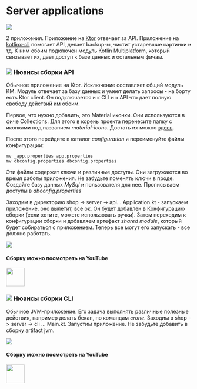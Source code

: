 Server applications
===

<p class="icons-main">
    <img src="/km-shop/images/ic_cli.png">
</p>

2 приложения.
Приложение на [Ktor](https://ktor.io/) отвечает за API.
Приложение на [kotlinx-cli](https://github.com/Kotlin/kotlinx-cli) помогает API, делает backup-ы, чистит устаревшие картинки и тд.
К ним обоим подключен модуль Kotlin Multiplatform, который связывает их, дает доступ к базе данных и остальным фичам.

### <span class='icon-line'><img src="/km-shop/images/ic_cli.png"></span> Нюансы сборки API

Обычное приложение на Ktor. 
Исключение составляет общий модуль KM. 
Модуль отвечает за базу данных и умеет делать запросы - на борту есть Ktor client.
Он подключается и к CLI и к API что дает полную свободу действий им обоим.

Первое, что нужно добавить, это Material иконки. 
Они используются в фиче Collections.
Для этого в корень проекта перенесите папку с иконками под названием *material-icons*.
Достать их можно [здесь](https://github.com/material-icons/material-icons).

После этого перейдите в каталог *configuration* и переименуйте файлы конфигурации:

```shell title="Rename demo configuration"
mv _app.properties app.properties
mv dbconfig.properties dbconfig.properties
```

Эти файлы содержат ключи и различные доступы. Они загружаются во время работы приложения.
Не забудьте поменять ключи в проде.
Создайте базу данных *MySql* и пользователя для нее. 
Прописываем доступы в *dbconfig.properties*

Заходим в директорию shop -> server -> api... Application.kt - запускаем приложение, оно вылетит, все ок.
Он будет добавлен в Конфигурацию сборки (если хотите, можете использовать ручки).
Затем переходим к конфигурации сборки и добавляем артефакт *shared module*, который будет собираться с приложением.
Теперь все могут его запускать - все должно работать.

<div class="PrettyImage">
    <img src="/km-shop/images/overview/Screenshot_2022-12-30_at_05.05.55.png">
</div>

#### Сборку можно посмотреть на YouTube

<a target="_blank" href="https://youtu.be/Nmne4W4ktH0">
    <img src="/km-shop/images/btn_youtube.gif" style="height: 50px;">
</a>

### <span class='icon-line'><img src="/km-shop/images/ic_cli.png"></span> Нюансы сборки CLI

Обычное JVM-приложение. 
Его задача выполнять различные полезные действия, например делать бекап, по командам *crone*.
Заходим в shop -> server -> cli ... Main.kt. 
Запустим приложение.
Не забудьте добавить в сборку artifact jvm.

<div class="PrettyImage">
    <img src="/km-shop/images/overview/Screenshot_2022-12-30_at_04.34.13.png">
</div>

#### Сборку можно посмотреть на YouTube

<a target="_blank" href="https://youtu.be/Nmne4W4ktH0?t=894">
    <img src="/km-shop/images/btn_youtube.gif" style="height: 50px;">
</a>